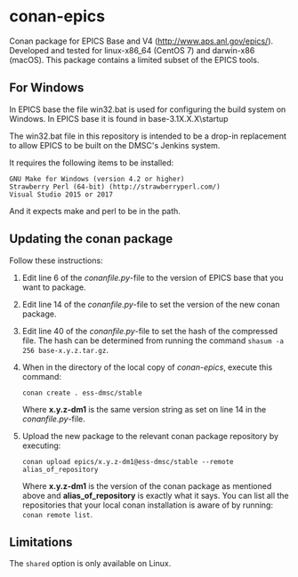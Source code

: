# conan-epics

Conan package for EPICS Base  and V4 (http://www.aps.anl.gov/epics/). Developed
and tested for linux-x86_64 (CentOS 7) and darwin-x86 (macOS). This package
contains a limited subset of the EPICS tools.

## For Windows

In EPICS base the file win32.bat is used for configuring the build system on Windows. In EPICS base it is found in base-3.1X.X.X\startup

The win32.bat file in this repository is intended to be a drop-in replacement to allow EPICS to be built on the DMSC's Jenkins system.

It requires the following items to be installed:

    GNU Make for Windows (version 4.2 or higher)
    Strawberry Perl (64-bit) (http://strawberryperl.com/)
    Visual Studio 2015 or 2017

And it expects make and perl to be in the path.

## Updating the conan package

Follow these instructions:

1. Edit line 6 of the *conanfile.py*-file to the version of EPICS base that you want to package.

2. Edit line 14 of the *conanfile.py*-file to set the version of the new conan package.

3. Edit line 40 of the *conanfile.py*-file to set the hash of the compressed file. The hash can be determined from running the command `shasum -a 256 base-x.y.z.tar.gz`.

4. When in the directory of the local copy of *conan-epics*, execute this command:

	```
	conan create . ess-dmsc/stable
	```
	Where **x.y.z-dm1** is the same version string as set on line 14 in the *conanfile.py*-file.

5. Upload the new package to the relevant conan package repository by executing:

	```
	conan upload epics/x.y.z-dm1@ess-dmsc/stable --remote alias_of_repository
	```

	Where **x.y.z-dm1** is the version of the conan package as mentioned above and **alias\_of\_repository** is exactly what it says. You can list all the repositories that your local conan installation is aware of by running: `conan remote list`.

## Limitations

The `shared` option is only available on Linux.
